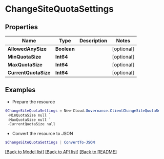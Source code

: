 # ChangeSiteQuotaSettings
## Properties

Name | Type | Description | Notes
------------ | ------------- | ------------- | -------------
**AllowedAnySize** | **Boolean** |  | [optional] 
**MinQuotaSize** | **Int64** |  | [optional] 
**MaxQuotaSize** | **Int64** |  | [optional] 
**CurrentQuotaSize** | **Int64** |  | [optional] 

## Examples

- Prepare the resource
```powershell
$ChangeSiteQuotaSettings = New-Cloud.Governance.ClientChangeSiteQuotaSettings  -AllowedAnySize null `
 -MinQuotaSize null `
 -MaxQuotaSize null `
 -CurrentQuotaSize null
```

- Convert the resource to JSON
```powershell
$ChangeSiteQuotaSettings | ConvertTo-JSON
```

[[Back to Model list]](../README.md#documentation-for-models) [[Back to API list]](../README.md#documentation-for-api-endpoints) [[Back to README]](../README.md)

